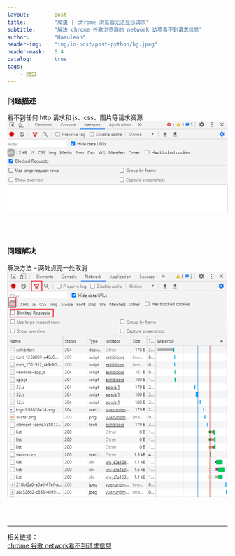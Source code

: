 ```yaml
---
layout:        post
title:         "爬虫 | chrome 浏览器无法显示请求"
subtitle:      "解决 chrome 谷歌浏览器的 network 选项看不到请求信息"
author:        "Haauleon"
header-img:    "img/in-post/post-python/bg.jpeg"
header-mask:   0.4
catalog:       true
tags:
    - 爬虫
---
```



### 问题描述
看不到任何 http 请求和 js、css、图片等请求资源        
![](\img\in-post\post-python\2023-08-09-chrome-network-1.png)     

<br>
<br>

### 问题解决
解决方法 – 两处点亮一处取消        
![](\img\in-post\post-python\2023-08-09-chrome-network-2.png)     

<br>
<br>

---

相关链接：   
[chrome 谷歌 network看不到请求信息](https://www.cnblogs.com/chenxiaomeng/p/14518795.html)